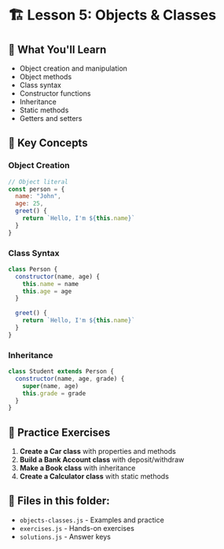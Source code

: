 # 🏗️ Lesson 5: Objects & Classes

## 🎯 What You'll Learn
- Object creation and manipulation
- Object methods
- Class syntax
- Constructor functions
- Inheritance
- Static methods
- Getters and setters

## 🔧 Key Concepts

### **Object Creation**
```javascript
// Object literal
const person = {
  name: "John",
  age: 25,
  greet() {
    return `Hello, I'm ${this.name}`
  }
}
```

### **Class Syntax**
```javascript
class Person {
  constructor(name, age) {
    this.name = name
    this.age = age
  }
  
  greet() {
    return `Hello, I'm ${this.name}`
  }
}
```

### **Inheritance**
```javascript
class Student extends Person {
  constructor(name, age, grade) {
    super(name, age)
    this.grade = grade
  }
}
```

## 🚀 Practice Exercises

1. **Create a Car class** with properties and methods
2. **Build a Bank Account class** with deposit/withdraw
3. **Make a Book class** with inheritance
4. **Create a Calculator class** with static methods

## 📁 Files in this folder:
- `objects-classes.js` - Examples and practice
- `exercises.js` - Hands-on exercises
- `solutions.js` - Answer keys
